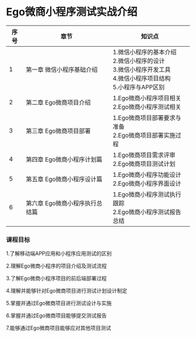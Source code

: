 # Ego微商小程序测试实战介绍

| 序号 | 章节                           | 知识点                                                       |
| ---- | ------------------------------ | ------------------------------------------------------------ |
| 1    | 第一章 微信小程序基础介绍      | 1.微信小程序的基本介绍<br>2.微信小程序的设计<br>3.微信小程序开发工具<br>4.微信小程序项目结构<br>5.小程序与APP区别 |
| 2    | 第二章 Ego微商项目介绍         | 1.Ego微商小程序项目相关<br>2.Ego微商小程序测试相关           |
| 3    | 第三章 Ego微商项目部署         | 1.Ego微商项目部署要求与准备<br>2.Ego微商项目部署实施过程     |
| 4    | 第四章 Ego微商小程序计划篇     | 1.Ego微商项目需求评审<br>2.Ego微商项目测试计划               |
| 5    | 第五章 Ego微商小程序设计篇     | 1.Ego微商小程序功能设计<br>2.Ego微商小程序界面设计           |
| 6    | 第六章 Ego微商小程序执行总结篇 | 1.Ego微商小程序测试执行跟踪<br>2.Ego微商小程序测试报告总结   |



### 课程目标

1.了解移动端APP应用和小程序应用测试的区别

2.理解Ego微商小程序的项目介绍及测试流程

3.了解Ego微商小程序项目的前后端部署过程

4.理解并能够针对Ego微商项目进行测试计划设计制定

5.掌握并通过Ego微商项目进行测试设计与实施

6.掌握并通过Ego微商项目能够提交测试报告

7.能够通过Ego微商项目能够应对其他项目测试


